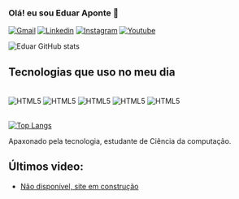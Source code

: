 ### Olá! eu sou Eduar Aponte 👋

[![Gmail](https://img.shields.io/badge/Gmail-D14836?style=for-the-badge&logo=gmail&logoColor=white)](eduaraponte8@gmail.com)
[![Linkedin](https://img.shields.io/badge/LinkedIn-0077B5?style=for-the-badge&logo=linkedin&logoColor=white)](https://www.linkedin.com/in/eduar-alejandro-aponte-hernandez-4306871aa/)
[![Instagram](https://img.shields.io/badge/Instagram-E4405F?style=for-the-badge&logo=instagram&logoColor=white)](https://www.instagram.com/edu.ar31/)
[![Youtube](https://img.shields.io/badge/YouTube-FF0000?style=for-the-badge&logo=youtube&logoColor=white)](https://www.youtube.com/channel/UCQmEVT0Cj2UsqLdjZJzQ-FA)

![Eduar GitHub stats](https://github-readme-stats.vercel.app/api?username=EduarAponte&show_icons=true&theme=tokyonight)

## Tecnologias que uso no meu dia

<div style="display: inline_block"><br/>
    <img align="center" alt="HTML5" src="https://img.shields.io/badge/HTML5-E34F26?style=for-the-badge&logo=html5&logoColor=white"/>
    <img align="center" alt="HTML5" src="https://img.shields.io/badge/CSS3-1572B6?style=for-the-badge&logo=css3logoColor=white"/>
    <img align="center" alt="HTML5" src="https://img.shields.io/badge/JavaScript-F7DF1E?style=for-the-badge&logo=javascript&logoColor=black"/>
    <img align="center" alt="HTML5" src="https://img.shields.io/badge/Java-ED8B00?style=for-the-badge&logo=java&logoColor=white"/>
    <img align="center" alt="HTML5" src="https://img.shields.io/badge/MySQL-005C84?style=for-the-badge&logo=mysql&logoColor=white"/>
</div>
<br/>

[![Top Langs](https://github-readme-stats.vercel.app/api/top-langs/?username=EduarAponte&langs_count=8)](https://github.com/anuraghazra/github-readme-stats)

Apaxonado pela tecnologia, estudante de Ciência da computação.

## Últimos video:
- [Não disponível, site em construção](link)<br>


